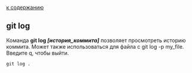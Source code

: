[к содержанию](../readme.md)

## git log


Команда **git log *[история_коммита]*** позволяет просмотреть историю коммита. Может также использоваться для файла с git log -p my_file. Введите q, чтобы выйти.


``` bash-
git log .
```